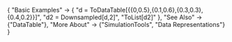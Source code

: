 {
  "Basic Examples" -> {
    "d = ToDataTable[{{0,0.5},{0.1,0.6},{0.3,0.3},{0.4,0.2}}]",
    "d2 = Downsampled[d,2]",
    "ToList[d2]"
    },
  "See Also" -> 
    {"DataTable"},
  "More About" -> {"SimulationTools", "Data Representations"}
}

